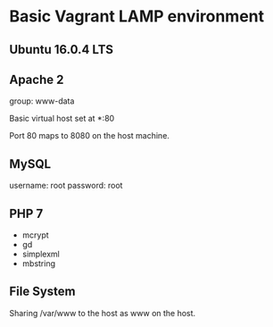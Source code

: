 # Basic Vagrant LAMP environment

## Ubuntu 16.0.4 LTS

## Apache 2
group: www-data

Basic virtual host set at *:80

Port 80 maps to 8080 on the host machine.

## MySQL
username: root
password: root

## PHP 7

- mcrypt
- gd
- simplexml
- mbstring

## File System
Sharing /var/www to the host as www on the host.
